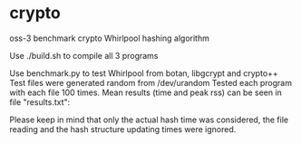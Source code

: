 crypto
======

oss-3 benchmark crypto Whirlpool hashing algorithm

Use ./build.sh to compile all 3 programs

Use benchmark.py to test Whirlpool from botan, libgcrypt and crypto++
Test files were generated random from /dev/urandom
Tested each program with each file 100 times.
Mean results (time and peak rss) can be seen in file "results.txt":

Please keep in mind that only the actual hash time was considered, 
the file reading and the hash structure updating times were ignored.

